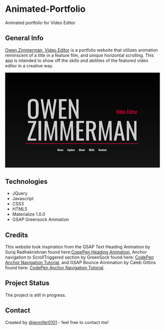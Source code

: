# Animated-Portfolio
Animated portfolio for Video Editor

## General Info

[Owen Zimmerman, Video Editor](https://jennifer0101.github.io/Animated-Portfolio/) is a portfolio website that utilizes animation reminscent of a title in a feature film, and unique horizontal scrolling. This app is intended to show off the skills and abilities of the featured video editor in a creative way.  

![](assets/images/home_page.jpg)

## Technologies

* JQuery
* Javascript
* CSS3
* HTML5
* Materialize 1.0.0
* GSAP Greensock Animation

## Credits

This website took inspiration from the GSAP Text Heading Animation by Suraj Radhakrishnan found here:[CopePen Heading Animation](https://codepen.io/surajr1711/pen/oNbmRxw), Anchor navigation to ScrollTriggered section by GreenSock found here: [CodePen Anchor Navigation Tutorial](https://codepen.io/GreenSock/pen/rNKzZdj), and GSAP Bounce Annimation by Caleb Gittins  found here: [CodePen Anchor Navigation Tutorial](https://codepen.io/calebgittins/pen/WzjMPa).

## Project Status

The project is still in progress.

## Contact
Created by [@jennifer0101](https://www.fayecreative.com) - feel free to contact me!